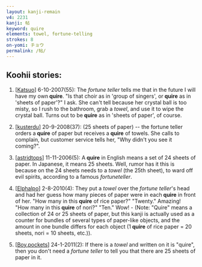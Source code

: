 ```yaml
---
layout: kanji-remain
v4: 2231
kanji: 帖
keyword: quire
elements: towel, fortune-telling
strokes: 8
on-yomi: チョウ
permalink: /帖/
---
```


## Koohii stories: 

1) [<a href="http://kanji.koohii.com/profile/Katsuo">Katsuo</a>] 6-10-2007(55): The <em>fortune teller</em> tells me that in the future I will have my own<strong> quire</strong>. &quot;Is that choir as in &#039;group of singers&#039;, or<strong> quire</strong> as in &#039;sheets of paper&#039;?&quot; I ask. She can&#039;t tell because her crystal ball is too misty, so I rush to the bathroom, grab a <em>towel</em>, and use it to wipe the crystal ball. Turns out to be<strong> quire</strong> as in &#039;sheets of paper&#039;, of course.

2) [<a href="http://kanji.koohii.com/profile/kusterdu">kusterdu</a>] 20-9-2008(37): (25 sheets of paper) -- the fortune teller orders a<strong> quire</strong> of paper but receives a<strong> quire</strong> of towels. She calls to complain, but customer service tells her, &quot;Why didn&#039;t you see it coming?&quot;.

3) [<a href="http://kanji.koohii.com/profile/astridtops">astridtops</a>] 11-11-2006(5): A<strong> quire</strong> in English means a set of 24 sheets of paper. In Japanese, it means 25 sheets. Well, rumor has it this is because on the 24 sheets needs to a <em>towel</em> (the 25th sheet), to ward off evil spirits, according to a famous <em>fortuneteller</em>.

4) [<a href="http://kanji.koohii.com/profile/Elphalpo">Elphalpo</a>] 2-8-2010(4): They put a <em>towel</em> over the <em>fortune teller</em>&#039;s head and had her guess how many pieces of paper were in each<strong> quire</strong> in front of her. &quot;How many in this<strong> quire</strong> of rice paper?&quot; &quot;Twenty.&quot; Amazing! &quot;How many in this<strong> quire</strong> of nori?&quot; &quot;Ten.&quot; Wow! - (Note: &quot;Quire&quot; means a collection of 24 or 25 sheets of paper, but this kanji is actually used as a counter for bundles of several types of paper-like objects, and the amount in one bundle differs for each object (1<strong> quire</strong> of rice paper = 20 sheets, nori = 10 sheets, etc.)).

5) [<a href="http://kanji.koohii.com/profile/Boy.pockets">Boy.pockets</a>] 24-1-2011(2): If there is a <em>towel</em> and written on it is &quot;quire&quot;, then you don&#039;t need a <em>fortune teller</em> to tell you that there are 25 sheets of paper in it.

